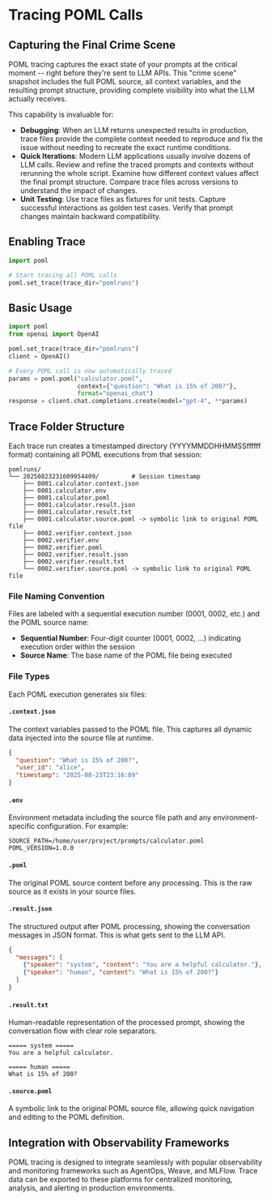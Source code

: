 # Tracing POML Calls

## Capturing the Final Crime Scene

POML tracing captures the exact state of your prompts at the critical moment -- right before they're sent to LLM APIs. This "crime scene" snapshot includes the full POML source, all context variables, and the resulting prompt structure, providing complete visibility into what the LLM actually receives.

This capability is invaluable for:

- **Debugging**: When an LLM returns unexpected results in production, trace files provide the complete context needed to reproduce and fix the issue without needing to recreate the exact runtime conditions.
- **Quick Iterations**: Modern LLM applications usually involve dozens of LLM calls. Review and refine the traced prompts and contexts without rerunning the whole script. Examine how different context values affect the final prompt structure. Compare trace files across versions to understand the impact of changes.
- **Unit Testing**: Use trace files as fixtures for unit tests. Capture successful interactions as golden test cases. Verify that prompt changes maintain backward compatibility.

## Enabling Trace

```python
import poml

# Start tracing all POML calls
poml.set_trace(trace_dir="pomlruns")
```

## Basic Usage

```python
import poml
from openai import OpenAI

poml.set_trace(trace_dir="pomlruns")
client = OpenAI()

# Every POML call is now automatically traced
params = poml.poml("calculator.poml", 
                   context={"question": "What is 15% of 200?"}, 
                   format="openai_chat")
response = client.chat.completions.create(model="gpt-4", **params)
```

## Trace Folder Structure

Each trace run creates a timestamped directory (YYYYMMDDHHMMSSffffff format) containing all POML executions from that session:

```text
pomlruns/
└── 20250823231609954409/         # Session timestamp
    ├── 0001.calculator.context.json
    ├── 0001.calculator.env
    ├── 0001.calculator.poml
    ├── 0001.calculator.result.json
    ├── 0001.calculator.result.txt
    ├── 0001.calculator.source.poml -> symbolic link to original POML file
    ├── 0002.verifier.context.json
    ├── 0002.verifier.env
    ├── 0002.verifier.poml
    ├── 0002.verifier.result.json
    ├── 0002.verifier.result.txt
    └── 0002.verifier.source.poml -> symbolic link to original POML file
```

### File Naming Convention

Files are labeled with a sequential execution number (0001, 0002, etc.) and the POML source name:
- **Sequential Number**: Four-digit counter (0001, 0002, ...) indicating execution order within the session
- **Source Name**: The base name of the POML file being executed

### File Types

Each POML execution generates six files:

#### `.context.json`
The context variables passed to the POML file. This captures all dynamic data injected into the source file at runtime.

```json
{
  "question": "What is 15% of 200?",
  "user_id": "alice",
  "timestamp": "2025-08-23T23:16:09"
}
```

#### `.env`
Environment metadata including the source file path and any environment-specific configuration. For example:

```
SOURCE_PATH=/home/user/project/prompts/calculator.poml
POML_VERSION=1.0.0
```

#### `.poml`
The original POML source content before any processing. This is the raw source as it exists in your source files.

#### `.result.json`
The structured output after POML processing, showing the conversation messages in JSON format. This is what gets sent to the LLM API.

```json
{
  "messages": [
    {"speaker": "system", "content": "You are a helpful calculator."},
    {"speaker": "human", "content": "What is 15% of 200?"}
  ]
}
```

#### `.result.txt`
Human-readable representation of the processed prompt, showing the conversation flow with clear role separators.

```
===== system =====
You are a helpful calculator.

===== human =====
What is 15% of 200?
```

#### `.source.poml`
A symbolic link to the original POML source file, allowing quick navigation and editing to the POML definition.

## Integration with Observability Frameworks

POML tracing is designed to integrate seamlessly with popular observability and monitoring frameworks such as AgentOps, Weave, and MLFlow. Trace data can be exported to these platforms for centralized monitoring, analysis, and alerting in production environments.

